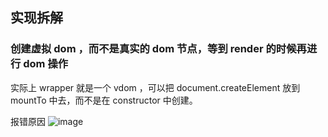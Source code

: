 ## 实现拆解

### 创建虚拟 dom ，而不是真实的 dom 节点，等到 render 的时候再进行 dom 操作

实际上 wrapper 就是一个 vdom ，可以把 document.createElement 放到 mountTo 中去，而不是在 constructor 中创建。

报错原因
![image](https://user-images.githubusercontent.com/20458239/88275782-84d5db00-cd10-11ea-81d6-0cafc786b76e.png)
